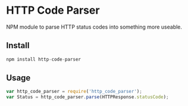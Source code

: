 # HTTP Code Parser
NPM module to parse HTTP status codes into something more useable.

## Install
```javascript
npm install http-code-parser
```

## Usage
```javascript
var http_code_parser = require('http_code_parser');
var Status = http_code_parser.parse(HTTPResponse.statusCode);
```
